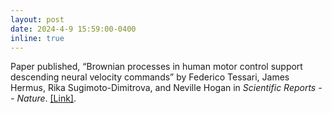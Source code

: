 ```yaml
---
layout: post
date: 2024-4-9 15:59:00-0400
inline: true
---
```


Paper published, “Brownian processes in human motor control support descending neural velocity commands” by Federico Tessari, James Hermus, Rika Sugimoto-Dimitrova, and Neville Hogan in <em>Scientific Reports -- Nature</em>.  <a href="https://www.nature.com/articles/s41598-024-58380-5">[Link]</a>.

